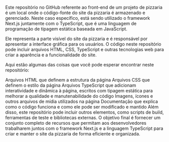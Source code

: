 Este repositório no GitHub referente ao front-end de um projeto de pizzaria é um local onde o código-fonte do site da pizzaria é armazenado e gerenciado. Neste caso específico, está sendo utilizado o framework Next.js juntamente com o TypeScript, que é uma linguagem de programação de tipagem estática baseada em JavaScript.

Ele representa a parte visível do site da pizzaria e é responsável por apresentar a interface gráfica para os usuários. O código neste repositório pode incluir arquivos HTML, CSS, TypeScript e outras tecnologias web para criar a aparência e a funcionalidade do site.

Aqui estão algumas das coisas que você pode esperar encontrar neste repositório:

Arquivos HTML que definem a estrutura da página
Arquivos CSS que definem o estilo da página
Arquivos TypeScript que adicionam interatividade e dinâmica à página, escritos com tipagem estática para melhorar a qualidade e manutenabilidade do código
Imagens, ícones e outros arquivos de mídia utilizados na página
Documentação que explica como o código funciona e como ele pode ser modificado e mantido
Além disso, este repositório pode incluir outros elementos, como scripts de build, ferramentas de teste e bibliotecas externas. O objetivo final é fornecer um conjunto completo de recursos que permitam aos desenvolvedores trabalharem juntos com o framework Next.js e a linguagem TypeScript para criar e manter o site da pizzaria de forma eficiente e organizada.
